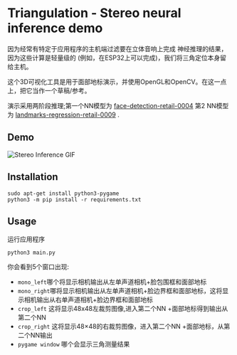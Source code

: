 # Triangulation - Stereo neural inference demo

因为经常有特定于应用程序的主机端过滤要在立体音响上完成
神经推理的结果，因为这些计算是轻量级的
(例如，在ESP32上可以完成)，我们将三角定位本身留给主机。

这个3D可视化工具是用于面部地标演示，并使用OpenGL和OpenCV。在这一点上，把它当作一个草稿/参考。

演示采用两阶段推理;第一个NN模型为 [face-detection-retail-0004](https://docs.openvino.ai/2021.4/omz_models_model_face_detection_retail_0004.html)
第2
NN模型为 [landmarks-regression-retail-0009](https://docs.openvino.ai/2021.4/omz_models_model_landmarks_regression_retail_0009.html)
.

## Demo

![Stereo Inference GIF](https://user-images.githubusercontent.com/59799831/132098832-70a2d0b9-1a30-4994-8dad-dc880a803fb3.gif)

## Installation

```
sudo apt-get install python3-pygame
python3 -m pip install -r requirements.txt
```

## Usage

运行应用程序

```
python3 main.py
```

你会看到5个窗口出现:

- `mono_left`哪个将显示相机输出从左单声道相机+脸包围框和面部地标
- `mono_right`哪将显示相机输出从左单声道相机+脸边界框和面部地标，这将显示相机输出从右单声道相机+脸边界框和面部地标
- `crop_left` 这将显示48x48左裁剪图像,进入第二个NN +面部地标得到输出从第二个NN
- `crop_right` 这将显示48×48的右裁剪图像，进入第二个NN +面部地标，从第二个NN输出
- `pygame window` 哪个会显示三角测量结果
